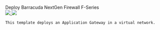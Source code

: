 Deploy Barracuda NextGen Firewall F-Series 
<br/>
<a href="https://portal.azure.com/#create/Microsoft.Template/uri/https%3A%2F%2Fraw.githubusercontent.com%2Fjvhoof%2Fcudazure%2Fmaster%2Fhandsonsession%2FNG_DeploymentTemplate.json" target="_blank">
    <img src="http://azuredeploy.net/deploybutton.png"/>
</a>
<a href="http://armviz.io/#/?load=https://raw.githubusercontent.com/jvhoof/cudazure/master/handsonsession/NG_DeploymentTemplate.json" target="_blank">
    <img src="http://armviz.io/visualizebutton.png"/>
</a>

    This template deploys an Application Gateway in a virtual network.
